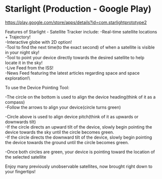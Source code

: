 # Starlight (Production - Google Play)
https://play.google.com/store/apps/details?id=com.starlightprototype2

Features of Starlight - Satellite Tracker include:
-Real-time satellite locations + Trajectory!\
-Interactive globe with 2D option!\
-Tool to find the next time(to the exact second) of when a satellite is visible in your night sky!\
-Tool to point your device directly towards the desired satellite to help locate it in the sky!\
-Live Feed from the ISS!\
-News Feed featuring the latest articles regarding space and space exploration!\

To use the Device Pointing Tool:

-The circle on the bottom is used to align the device heading(think of it as a compass)\
-Follow the arrows to align your device(circle turns green)

-Circle above is used to align device pitch(think of it as upwards or downwards tilt)\
-If the circle directs an upward tilt of the device, slowly begin pointing the device
towards the sky until the circle becomes green.\
-If the circle directs the downward tilt of the device, slowly begin pointing the device
towards the ground until the circle becomes green.

-Once both circles are green, your device is pointing toward the location of the selected satellite

Enjoy many previously unobservable satellites, now brought right down to your fingertips!
